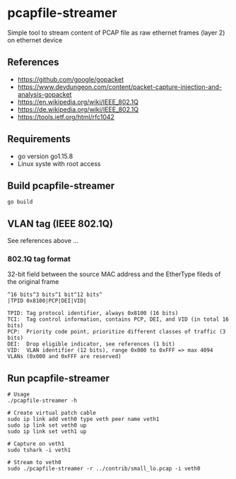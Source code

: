 # pcapfile-streamer
Simple tool to stream content of PCAP file as raw ethernet frames (layer 2) on ethernet device

## References
* https://github.com/google/gopacket
* https://www.devdungeon.com/content/packet-capture-injection-and-analysis-gopacket
* https://en.wikipedia.org/wiki/IEEE_802.1Q
* https://de.wikipedia.org/wiki/IEEE_802.1Q
* https://tools.ietf.org/html/rfc1042

## Requirements
* go version go1.15.8
* Linux syste with root access

## Build pcapfile-streamer
```
go build
```

## VLAN tag (IEEE 802.1Q)
See references above ...

### 802.1Q tag format
32-bit field between the source MAC address and the EtherType fileds of the original frame
```
^16 bits^3 bits^1 bit^12 bits^
|TPID 0x8100|PCP|DEI|VID|

TPID: Tag protocol identifier, always 0x8100 (16 bits)
TCI:  Tag control information, contains PCP, DEI, and VID (in total 16 bits)
PCP:  Priority code point, prioritize different classes of traffic (3 bits)
DEI:  Drop eligible indicator, see references (1 bit)
VID:  VLAN identifier (12 bits), range 0x000 to 0xFFF => max 4094 VLANs (0x000 and 0xFFF are reserved)
```

## Run pcapfile-streamer
```
# Usage
./pcapfile-streamer -h

# Create virtual patch cable
sudo ip link add veth0 type veth peer name veth1
sudo ip link set veth0 up
sudo ip link set veth1 up

# Capture on veth1
sudo tshark -i veth1

# Stream to veth0
sudo ./pcapfile-streamer -r ../contrib/small_lo.pcap -i veth0
```
